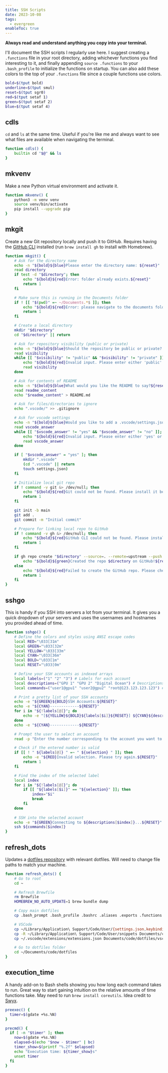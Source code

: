 ```yaml
---
title: SSH Scripts
date: 2023-10-08
tags:
  - evergreen
enableToc: true
---
```

**Always read and understand anything you copy into your terminal.**

I'll document the SSH scripts I regularly use here. I suggest creating a `.functions` file in your root directory, adding whichever functions you find interesting to it, and finally appending `source .functions` to your `.bash_profile` to initialize the functions on startup. You can also add these colors to the top of your `.functions` file since a couple functions use colors.
```sh
bold=$(tput bold)
underline=$(tput smul)
reset=$(tput sgr0)
red=$(tput setaf 1)
green=$(tput setaf 2)
blue=$(tput setaf 4)
```

## cdls
`cd` and `ls` at the same time. Useful if you're like me and always want to see what files are available when navigating the terminal.
```sh
function cdls() {
	builtin cd "$@" && ls
}
```

## mkvenv
Make a new Python virtual environment and activate it.
```sh
function mkvenv() {
    python3 -m venv venv
    source venv/bin/activate
    pip install --upgrade pip
}
```
## mkgit
Create a new Git repository locally and push it to GitHub. Requires having the [GitHub CLI](https://cli.github.com/) installed (run `brew install gh` to install with Homebrew).
```sh
function mkgit() {
    # Ask for the directory name
    echo -n "${bold}${blue}Please enter the directory name: ${reset}"
    read directory
    if test -d "$directory"; then
        echo "${bold}${red}Error: folder already exists.${reset}"
        return 1
    fi

    # Make sure this is running in the Documents folder
    if ! [[ "$(pwd)" =~ ~/Documents.*$ ]]; then
        echo "${bold}${red}Error: please navigate to the documents folder before running this script.${reset}"
        return 1
    fi

    # Create a local directory
    mkdir "$directory"
    cd "$directory" || return

    # Ask for repository visibility (public or private)
    echo -n "${bold}${blue}Should the repository be public or private? (public/private)${reset} "
    read visibility
    while [[ "$visibility" != "public" && "$visibility" != "private" ]]; do
        echo "${bold}${red}Invalid input. Please enter either 'public' or 'private'.${reset}"
        read visibility
    done

    # Ask for contents of README
    echo -n "${bold}${blue}What would you like the README to say?${reset} "
    read readme_content
    echo "$readme_content" > README.md

    # Ask for files/directories to ignore
    echo ".vscode/" >> .gitignore

    # Ask for vscode settings
    echo -n "${bold}${blue}Would you like to add a .vscode/settings.json file? (yes/no)${reset} "
    read vscode_answer
    while [[ "$vscode_answer" != "yes" && "$vscode_answer" != "no" ]]; do
        echo "${bold}${red}Invalid input. Please enter either 'yes' or 'no'.${reset}"
        read vscode_answer
    done

    if [ "$vscode_answer" = "yes" ]; then
        mkdir ".vscode"
        (cd ".vscode" || return
        touch settings.json)
    fi

    # Initialize local git repo
    if ! command -v git &> /dev/null; then
        echo "${bold}${red}Git could not be found. Please install it before proceeding.${reset}"
        return 1
    fi

    git init -b main
    git add .
    git commit -m "Initial commit"

    # Prepare for linking local repo to GitHub
    if ! command -v gh &> /dev/null; then
        echo "${bold}${red}GitHub CLI could not be found. Please install it before proceeding.${reset}"
        return 1
    fi

    if gh repo create "$directory" --source=. --remote=upstream --push --${visibility}; then
        echo "${bold}${green}Created the repo $directory on GitHub!${reset}"
    else
        echo "${bold}${red}Failed to create the GitHub repo. Please check your network connection and try again.${reset}"
        return 1
    fi
}
```

## sshgo
This is handy if you SSH into servers a lot from your terminal. It gives you a quick dropdown of your servers and uses the usernames and hostnames you provided ahead of time.
```sh
function sshgo() {
    # Define the colors and styles using ANSI escape codes
    local RED="\033[31m"
    local GREEN="\033[32m"
    local YELLOW="\033[33m"
    local CYAN="\033[36m"
    local BOLD="\033[1m"
    local RESET="\033[0m"

    # Define your SSH accounts as indexed arrays
    local labels=("1" "2" "3") # Labels for each account
    local descriptions=("GPU 1" "GPU 2" "Digital Ocean") # Descriptions for each account
    local commands=("user1@gpu1" "user2@gpu2" "root@123.123.123.123") # SSH commands

    # Print a pretty list of your SSH accounts
    echo -e "${GREEN}${BOLD}SSH Accounts:${RESET}"
    echo -e "${CYAN}-------------${RESET}"
    for i in "${!labels[@]}"; do
        echo -e "[${YELLOW}${BOLD}${labels[$i]}${RESET}] ${CYAN}${descriptions[$i]}${RESET}"
    done
    echo -e "${CYAN}-------------${RESET}"

    # Prompt the user to select an account
    read -p "Enter the number corresponding to the account you want to SSH into: " selection

    # Check if the entered number is valid
    if [[ ! " ${labels[@]} " =~ " ${selection} " ]]; then
        echo -e "${RED}Invalid selection. Please try again.${RESET}"
        return 1
    fi

    # Find the index of the selected label
    local index
    for i in "${!labels[@]}"; do
        if [[ "${labels[$i]}" == "${selection}" ]]; then
            index="$i"
            break
        fi
    done
    
    # SSH into the selected account
    echo -e "${GREEN}Connecting to ${descriptions[$index]}...${RESET}"
    ssh ${commands[$index]}
}
```

## refresh_dots
Updates a [dotfiles repository](https://github.com/ishan0102/dotfiles) with relevant dotfiles. Will need to change file paths to match your machine.
```sh
function refresh_dots() {
    # Go to root
    cd ~

    # Refresh Brewfile
    rm Brewfile
    HOMEBREW_NO_AUTO_UPDATE=1 brew bundle dump

    # Copy main dotfiles
    cp .bash_prompt .bash_profile .bashrc .aliases .exports .functions .gitconfig .gitignore_global .git-completion.bash .hushlogin .inputrc .vimrc Brewfile .tmux.conf Documents/code/dotfiles

    # VSCode
    cp ~/Library/Application\ Support/Code/User/{settings.json,keybindings.json} Documents/code/dotfiles/vscode
    cp -R ~/Library/Application\ Support/Code/User/snippets Documents/code/dotfiles/vscode
    cp ~/.vscode/extensions/extensions.json Documents/code/dotfiles/vscode

    # Go to dotfiles folder
    cd ~/Documents/code/dotfiles
}
```

## execution_time
A handy add-on to Bash shells showing you how long each command takes to run. Great way to start gaining intuition on the relative amounts of time functions take. May need to run `brew install coreutils`. Idea credit to [Swyx](https://twitter.com/swyx/status/1677180561411153920).
```sh
preexec() {
  timer=$(gdate +%s.%N)
}

precmd() {
  if [ -n "$timer" ]; then
    now=$(gdate +%s.%N)
    elapsed=$(echo "$now - $timer" | bc)
    timer_show=$(printf "%.2f" $elapsed)
    echo "Execution time: ${timer_show}s"
    unset timer
  fi
}
```